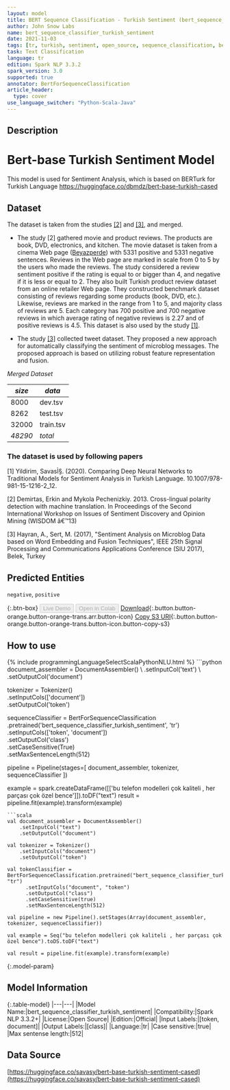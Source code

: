 ```yaml
---
layout: model
title: BERT Sequence Classification - Turkish Sentiment (bert_sequence_classifier_turkish_sentiment)
author: John Snow Labs
name: bert_sequence_classifier_turkish_sentiment
date: 2021-11-03
tags: [tr, turkish, sentiment, open_source, sequence_classification, bert, berturk]
task: Text Classification
language: tr
edition: Spark NLP 3.3.2
spark_version: 3.0
supported: true
annotator: BertForSequenceClassification
article_header:
  type: cover
use_language_switcher: "Python-Scala-Java"
---
```


## Description

# Bert-base Turkish Sentiment Model

This model is used for Sentiment Analysis, which is based on BERTurk for Turkish Language https://huggingface.co/dbmdz/bert-base-turkish-cased

## Dataset

The dataset is taken from the studies [[2]](#paper-2) and [[3]](#paper-3), and merged.

* The study [2] gathered movie and product reviews. The products are book, DVD, electronics, and kitchen.
The movie dataset is taken from a cinema Web page ([Beyazperde](www.beyazperde.com)) with
5331 positive and 5331 negative sentences. Reviews in the Web page are marked in
scale from 0 to 5 by the users who made the reviews. The study considered a review
sentiment positive if the rating is equal to or bigger than 4, and negative if it is less
or equal to 2. They also built Turkish product review dataset from an online retailer
Web page. They constructed benchmark dataset consisting of reviews regarding some
products (book, DVD, etc.). Likewise, reviews are marked in the range from 1 to 5,
and majority class of reviews are 5. Each category has 700 positive and 700 negative
reviews in which average rating of negative reviews is 2.27 and of positive reviews
is 4.5. This dataset is also used by the study [[1]](#paper-1).

* The study [[3]](#paper-3) collected tweet dataset. They proposed a new approach for automatically classifying the sentiment of microblog messages. The proposed approach is based on utilizing robust feature representation and fusion.

*Merged Dataset*

| *size*   | *data* |
|--------|----|
|   8000 |dev.tsv|
|   8262 |test.tsv|
|  32000 |train.tsv|
|  *48290* |*total*|

### The dataset is used by following papers

<a id="paper-1">[1]</a> Yildirim, SavasÌ§. (2020). Comparing Deep Neural Networks to Traditional Models for Sentiment Analysis in Turkish Language. 10.1007/978-981-15-1216-2_12.

<a id="paper-2">[2]</a> Demirtas, Erkin and Mykola Pechenizkiy. 2013. Cross-lingual polarity detection with machine translation. In Proceedings of the Second International Workshop on Issues of Sentiment
Discovery and Opinion Mining (WISDOM â€™13)

<a id="paper-3">[3]</a> Hayran, A.,   Sert, M. (2017), "Sentiment Analysis on Microblog Data based on Word Embedding and Fusion Techniques", IEEE 25th Signal Processing and Communications Applications Conference (SIU 2017), Belek, Turkey

## Predicted Entities

`negative`, `positive`

{:.btn-box}
<button class="button button-orange" disabled>Live Demo</button>
<button class="button button-orange" disabled>Open in Colab</button>
[Download](https://s3.amazonaws.com/auxdata.johnsnowlabs.com/public/models/bert_sequence_classifier_turkish_sentiment_tr_3.3.2_3.0_1635935288807.zip){:.button.button-orange.button-orange-trans.arr.button-icon}
[Copy S3 URI](s3://auxdata.johnsnowlabs.com/public/models/bert_sequence_classifier_turkish_sentiment_tr_3.3.2_3.0_1635935288807.zip){:.button.button-orange.button-orange-trans.button-icon.button-copy-s3}

## How to use



<div class="tabs-box" markdown="1">
{% include programmingLanguageSelectScalaPythonNLU.html %}
```python
document_assembler = DocumentAssembler() \
    .setInputCol('text') \
    .setOutputCol('document')

tokenizer = Tokenizer() \
    .setInputCols(['document']) \
    .setOutputCol('token')

sequenceClassifier = BertForSequenceClassification \
      .pretrained('bert_sequence_classifier_turkish_sentiment', 'tr') \
      .setInputCols(['token', 'document']) \
      .setOutputCol('class') \
      .setCaseSensitive(True) \
      .setMaxSentenceLength(512)

pipeline = Pipeline(stages=[
    document_assembler,
    tokenizer,
    sequenceClassifier
])

example = spark.createDataFrame([['bu telefon modelleri çok kaliteli , her parçası çok özel bence']]).toDF("text")
result = pipeline.fit(example).transform(example)
```
```scala
val document_assembler = DocumentAssembler()
    .setInputCol("text")
    .setOutputCol("document")

val tokenizer = Tokenizer()
    .setInputCols("document")
    .setOutputCol("token")

val tokenClassifier = BertForSequenceClassification.pretrained("bert_sequence_classifier_turkish_sentiment", "tr")
      .setInputCols("document", "token")
      .setOutputCol("class")
      .setCaseSensitive(true)
      .setMaxSentenceLength(512)

val pipeline = new Pipeline().setStages(Array(document_assembler, tokenizer, sequenceClassifier))

val example = Seq("bu telefon modelleri çok kaliteli , her parçası çok özel bence").toDS.toDF("text")

val result = pipeline.fit(example).transform(example)
```
</div>

{:.model-param}
## Model Information

{:.table-model}
|---|---|
|Model Name:|bert_sequence_classifier_turkish_sentiment|
|Compatibility:|Spark NLP 3.3.2+|
|License:|Open Source|
|Edition:|Official|
|Input Labels:|[token, document]|
|Output Labels:|[class]|
|Language:|tr|
|Case sensitive:|true|
|Max sentense length:|512|

## Data Source

[https://huggingface.co/savasy/bert-base-turkish-sentiment-cased](https://huggingface.co/savasy/bert-base-turkish-sentiment-cased)